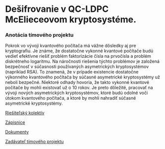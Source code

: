 # Dešifrovanie v QC-LDPC McElieceovom kryptosystéme.

### Anotácia tímového projektu

Pokrok vo vývoji kvantového počítača má vážne dôsledky aj pre kryptografiu. Je známe, že dostatočne vykonné kvantové počítače budú vedieť efektívne riešiť problém faktorizácie čísla na prvočísla a problém diskrétneho logaritmu. Na náročnosti riešenia týchto problémov je založená bezpečnosť v súčasnosti používaných asymetrických kryptosystémov (napríklad RSA). To znamená, že v prípade existencie dostatočne výkonného kvantového počítača by súčasné asymetrické kryptosystémy už neboli bezpečné. Niektoré odhady hovoria, že takto vykonné kvantové počítače by mohli existovať už o 10 rokov. Je preto dôležité, pracovať na vývoji nových asymetrických kryptosystémov, ktoré budú odolné voči útokom kvantového počítača, a ktoré by mohli nahradiť súčasné asymetrické kryptosystémy.


[Riešiteľský kolektív](https://xstrbal.github.io/TP/aboutus)

[Zápisnice](https://xstrbal.github.io/TP/zapisnice)

[Dokumenty](https://xstrbal.github.io/TP/docs)

[Zadávateľ tímového projektu](https://xstrbal.github.io/TP/aboutthem)
